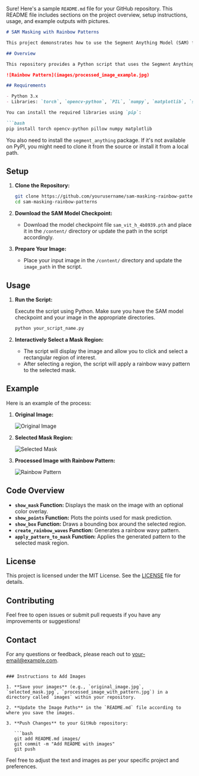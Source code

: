 Sure! Here's a sample `README.md` file for your GitHub repository. This README file includes sections on the project overview, setup instructions, usage, and example outputs with pictures.

```markdown
# SAM Masking with Rainbow Patterns

This project demonstrates how to use the Segment Anything Model (SAM) for image segmentation and apply custom rainbow patterns to segmented regions. 

## Overview

This repository provides a Python script that uses the Segment Anything Model (SAM) to automatically generate masks for a given image. The script allows you to interactively select a region of interest and apply a wavy rainbow pattern to the selected mask.

![Rainbow Pattern](images/processed_image_example.jpg)

## Requirements

- Python 3.x
- Libraries: `torch`, `opencv-python`, `PIL`, `numpy`, `matplotlib`, `segment_anything`

You can install the required libraries using `pip`:

```bash
pip install torch opencv-python pillow numpy matplotlib
```

You also need to install the `segment_anything` package. If it's not available on PyPI, you might need to clone it from the source or install it from a local path.

## Setup

1. **Clone the Repository:**

   ```bash
   git clone https://github.com/yourusername/sam-masking-rainbow-patterns.git
   cd sam-masking-rainbow-patterns
   ```

2. **Download the SAM Model Checkpoint:**
   
   - Download the model checkpoint file `sam_vit_h_4b8939.pth` and place it in the `/content/` directory or update the path in the script accordingly.

3. **Prepare Your Image:**

   - Place your input image in the `/content/` directory and update the `image_path` in the script.

## Usage

1. **Run the Script:**

   Execute the script using Python. Make sure you have the SAM model checkpoint and your image in the appropriate directories.

   ```bash
   python your_script_name.py
   ```

2. **Interactively Select a Mask Region:**

   - The script will display the image and allow you to click and select a rectangular region of interest.
   - After selecting a region, the script will apply a rainbow wavy pattern to the selected mask.

## Example

Here is an example of the process:

1. **Original Image:**

   ![Original Image](images/original_image.jpg)

2. **Selected Mask Region:**

   ![Selected Mask](images/selected_mask.jpg)

3. **Processed Image with Rainbow Pattern:**

   ![Rainbow Pattern](images/processed_image_with_pattern.jpg)

## Code Overview

- **`show_mask` Function:** Displays the mask on the image with an optional color overlay.
- **`show_points` Function:** Plots the points used for mask prediction.
- **`show_box` Function:** Draws a bounding box around the selected region.
- **`create_rainbow_waves` Function:** Generates a rainbow wavy pattern.
- **`apply_pattern_to_mask` Function:** Applies the generated pattern to the selected mask region.

## License

This project is licensed under the MIT License. See the [LICENSE](LICENSE) file for details.

## Contributing

Feel free to open issues or submit pull requests if you have any improvements or suggestions!

## Contact

For any questions or feedback, please reach out to [your-email@example.com](mailto:your-email@example.com).
```

### Instructions to Add Images

1. **Save your images** (e.g., `original_image.jpg`, `selected_mask.jpg`, `processed_image_with_pattern.jpg`) in a directory called `images` within your repository.

2. **Update the Image Paths** in the `README.md` file according to where you save the images.

3. **Push Changes** to your GitHub repository:

   ```bash
   git add README.md images/
   git commit -m "Add README with images"
   git push
   ```

Feel free to adjust the text and images as per your specific project and preferences.
